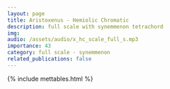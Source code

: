 ```yaml
---
layout: page
title: Aristoxenus - Hemiolic Chromatic
description: full scale with synemmenon tetrachord
img: 
audio: /assets/audio/x_hc_scale_full_s.mp3
importance: 43
category: full scale - synemmenon
related_publications: false
--- 
```


{% include mettables.html %}
